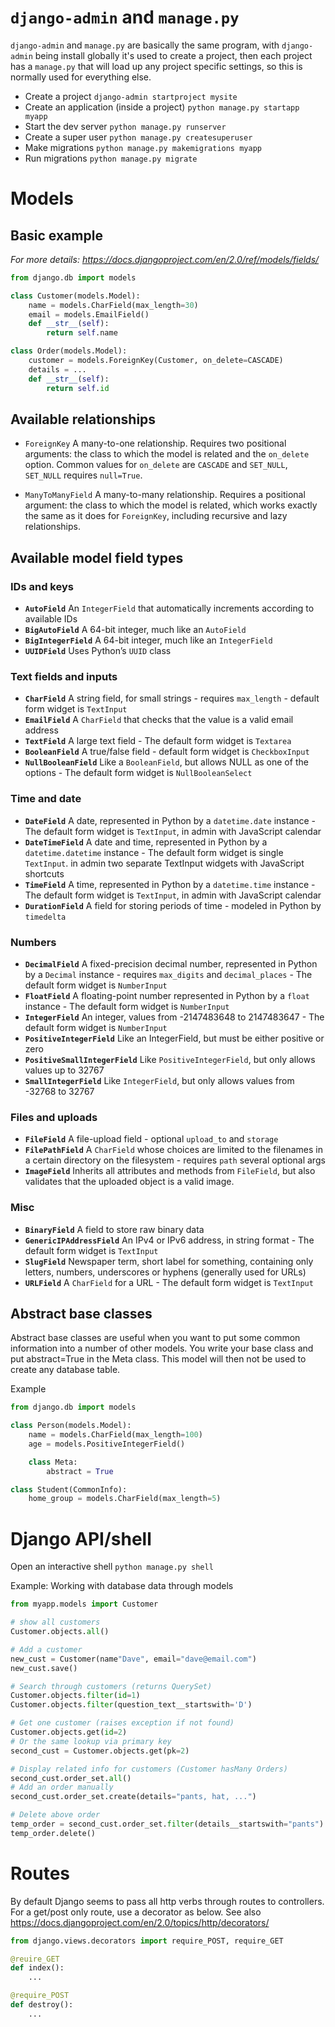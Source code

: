 # `django-admin` and `manage.py`
`django-admin` and `manage.py` are basically the same program, with `django-admin` being install globally it's used to create a project, then each project has a `manage.py` that will load up any project specific settings, so this is normally used for everything else.

* Create a project `django-admin startproject mysite`
* Create an application (inside a project) `python manage.py startapp myapp`
* Start the dev server `python manage.py runserver`
* Create a super user `python manage.py createsuperuser`
* Make migrations `python manage.py makemigrations myapp`
* Run migrations `python manage.py migrate`

# Models
## Basic example
_For more details: https://docs.djangoproject.com/en/2.0/ref/models/fields/_

```python
from django.db import models

class Customer(models.Model):
    name = models.CharField(max_length=30)
    email = models.EmailField()
    def __str__(self):
        return self.name

class Order(models.Model):
    customer = models.ForeignKey(Customer, on_delete=CASCADE)
    details = ...
    def __str__(self):
        return self.id
```

## Available relationships

* `ForeignKey` A many-to-one relationship. Requires two positional arguments: the class to which the model is related and the `on_delete` option. Common values for `on_delete` are `CASCADE` and `SET_NULL`, `SET_NULL` requires `null=True`.

* `ManyToManyField` A many-to-many relationship. Requires a positional argument: the class to which the model is related, which works exactly the same as it does for `ForeignKey`, including recursive and lazy relationships.

## Available model field types

### IDs and keys
* __`AutoField`__ An `IntegerField` that automatically increments according to available IDs
* __`BigAutoField`__ A 64-bit integer, much like an `AutoField`
* __`BigIntegerField`__ A 64-bit integer, much like an `IntegerField`
* __`UUIDField`__ Uses Python’s `UUID` class

### Text fields and inputs
* __`CharField`__ A string field, for small strings - requires `max_length` - default form widget is `TextInput`
* __`EmailField`__ A `CharField` that checks that the value is a valid email address
* __`TextField`__ A large text field - The default form widget is `Textarea`
* __`BooleanField`__ A true/false field - default form widget is `CheckboxInput`
* __`NullBooleanField`__ Like a `BooleanField`, but allows NULL as one of the options - The default form widget is `NullBooleanSelect`

### Time and date
* __`DateField`__ A date, represented in Python by a `datetime.date` instance - The default form widget is `TextInput`, in admin with JavaScript calendar
* __`DateTimeField`__ A date and time, represented in Python by a `datetime.datetime` instance - The default form widget is single `TextInput`. in admin two separate TextInput widgets with JavaScript shortcuts
* __`TimeField`__ A time, represented in Python by a `datetime.time` instance - The default form widget is `TextInput`, in admin with JavaScript calendar
* __`DurationField`__ A field for storing periods of time - modeled in Python by `timedelta`

### Numbers
* __`DecimalField`__ A fixed-precision decimal number, represented in Python by a `Decimal` instance - requires `max_digits` and `decimal_places`  - The default form widget is `NumberInput`
* __`FloatField`__ A floating-point number represented in Python by a `float` instance - The default form widget is `NumberInput`
* __`IntegerField`__ An integer, values from -2147483648 to 2147483647 - The default form widget is `NumberInput`
* __`PositiveIntegerField`__ Like an IntegerField, but must be either positive or zero
* __`PositiveSmallIntegerField`__ Like `PositiveIntegerField`, but only allows values up to 32767
* __`SmallIntegerField`__ Like `IntegerField`, but only allows values from -32768 to 32767

### Files and uploads
* __`FileField`__ A file-upload field - optional `upload_to` and `storage`
* __`FilePathField`__ A `CharField` whose choices are limited to the filenames in a certain directory on the filesystem - requires `path` several optional args
* __`ImageField`__ Inherits all attributes and methods from `FileField`, but also validates that the uploaded object is a valid image.

### Misc
* __`BinaryField`__ A field to store raw binary data
* __`GenericIPAddressField`__ An IPv4 or IPv6 address, in string format - The default form widget is `TextInput`
* __`SlugField`__ Newspaper term, short label for something, containing only letters, numbers, underscores or hyphens (generally used for URLs)
* __`URLField`__ A `CharField` for a URL - The default form widget is `TextInput`

## Abstract base classes
Abstract base classes are useful when you want to put some common information into a number of other models. You write your base class and put abstract=True in the Meta class. This model will then not be used to create any database table. 

Example
```python
from django.db import models

class Person(models.Model):
    name = models.CharField(max_length=100)
    age = models.PositiveIntegerField()

    class Meta:
        abstract = True

class Student(CommonInfo):
    home_group = models.CharField(max_length=5)
```

# Django API/shell
Open an interactive shell `python manage.py shell`

Example: Working with database data through models
```python
from myapp.models import Customer

# show all customers
Customer.objects.all()

# Add a customer
new_cust = Customer(name"Dave", email="dave@email.com")
new_cust.save()

# Search through customers (returns QuerySet)
Customer.objects.filter(id=1)
Customer.objects.filter(question_text__startswith='D')

# Get one customer (raises exception if not found)
Customer.objects.get(id=2)
# Or the same lookup via primary key
second_cust = Customer.objects.get(pk=2)

# Display related info for customers (Customer hasMany Orders)
second_cust.order_set.all()
# Add an order manually
second_cust.order_set.create(details="pants, hat, ...")

# Delete above order
temp_order = second_cust.order_set.filter(details__startswith="pants")
temp_order.delete()
```

# Routes
By default Django seems to pass all http verbs through routes to controllers. For a get/post only route, use a decorator as below. See also https://docs.djangoproject.com/en/2.0/topics/http/decorators/

```python
from django.views.decorators import require_POST, require_GET

@reuire_GET
def index():
    ...

@require_POST
def destroy():
    ...
```